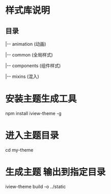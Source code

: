 # 样式库说明

## 目录

|-- animation  (动画)

|-- common  (全局样式)

|-- components  (组件样式)

|-- mixins  (混入)

# 安装主题生成工具
npm install iview-theme -g

# 进入主题目录
cd my-theme

# 生成主题 输出到指定目录
iview-theme build -o ../static